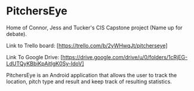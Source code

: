 # PitchersEye

Home of Connor, Jess and Tucker's CIS Capstone project (Name up for debate).

Link to Trello board: [https://trello.com/b/2yWHwqJt/pitcherseye]

Link To Google Drive: [https://drive.google.com/drive/u/0/folders/1cRjEG-LdUTQyKBbiKpAitIgK0Sy-IdoV]

PitchersEye is an Android application that allows the user to track the location, pitch type and result and keep track of resulting statistics.
